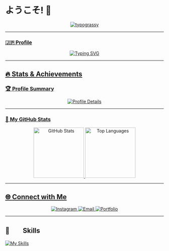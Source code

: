 # ようこそ! 👋

<p align="center">
  <a href="https://github.com/kawarimidoll/typograssy">
<img src="https://typograssy.deno.dev/api?text=%E3%81%93%E3%82%93%E3%81%AB%E3%81%A1%E3%81%AF%EF%BC%81%E3%80%80Hello%20world%EF%BC%81%20%20&l0=000000&l1=003366&l2=0055cc&l3=0066ff&l4=b2c2ff&bg=000033&frame=none&comment=" alt="typograssy" />
</p>

---

### 🇯🇵 **Profile**
<p align="center">
  <img src="https://readme-typing-svg.herokuapp.com?font=Fira+Code&size=22&pause=1000&color=00FFCC&center=true&vCenter=true&width=440&height=40&lines=Welcome+to+My+Profile!;Okayama+University+of+Science;Let's+build+something+awesome!" alt="Typing SVG">
</p>

---

## 🔥 **Stats & Achievements**

### 🏆 **Profile Summary**
<p align="center">
  <img src="https://github-profile-summary-cards.vercel.app/api/cards/profile-details?username=maple0603&theme=dracula" alt="Profile Details" />
</p>

---

### 🚀 **My GitHub Stats**
<div align="center">
  <img height="160px" src="https://github-readme-stats.vercel.app/api?username=maple0603&show_icons=true&theme=tokyonight" alt="GitHub Stats" />
  <img height="160px" src="https://github-readme-stats.vercel.app/api/top-langs/?username=maple0603&layout=compact&langs_count=6&theme=tokyonight" alt="Top Languages" />
</div>

---

## 🌐 **Connect with Me**
<p align="center">
  <a href="https://instagram.com/maple0603">
    <img src="https://img.shields.io/badge/Instagram-%23E4405F.svg?logo=instagram&logoColor=white" alt="Instagram" />
  </a>
  <a href="mailto:example@example.com">
    <img src="https://img.shields.io/badge/Email-%23D14836.svg?logo=gmail&logoColor=white" alt="Email" />
  </a>
  <a href="https://yourportfolio.com">
    <img src="https://img.shields.io/badge/Portfolio-%2312100E.svg?logo=vercel&logoColor=white" alt="Portfolio" />
  </a>
</p>

---

## 🌱　　**Skills**
[![My Skills](https://skillicons.dev/icons?i=js,html,css,wasm)](https://skillicons.dev)
